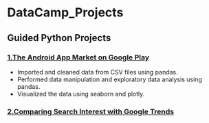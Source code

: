 # DataCamp_Projects
## Guided Python Projects

### [1.The Android App Market on Google Play](https://github.com/PetchLoh/DataCamp_Projects/blob/main/The%20Android%20App%20Market%20on%20Google%20Play/notebook.ipynb)
- Imported and cleaned data from CSV files using pandas.
- Performed data manipulation and exploratory data analysis using pandas.
- Visualized the data using seaborn and plotly.

### [2.Comparing Search Interest with Google Trends](https://github.com/PetchLoh/DataCamp_Projects/blob/main/Comparing%20Search%20Interest%20with%20Google%20Trends/Comparing%20Search%20Interest%20with%20Google%20Trends/notebook.ipynb)
